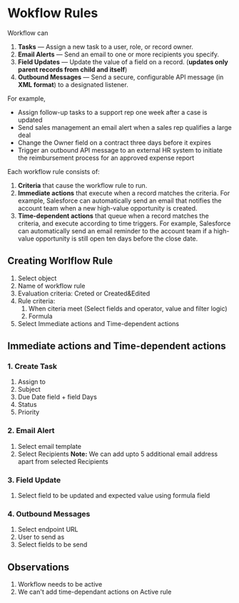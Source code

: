 # Wokflow Rules

Workflow can

1. **Tasks** — Assign a new task to a user, role, or record owner.
2. **Email Alerts** — Send an email to one or more recipients you specify.
3. **Field Updates** — Update the value of a field on a record. (**updates only parent records from child and itself**)
4. **Outbound Messages** — Send a secure, configurable API message (in **XML format**) to a designated listener.

For example,

- Assign follow-up tasks to a support rep one week after a case is updated
- Send sales management an email alert when a sales rep qualifies a large deal
- Change the Owner field on a contract three days before it expires
- Trigger an outbound API message to an external HR system to initiate the reimbursement process for an approved expense report

Each workflow rule consists of:

1. **Criteria** that cause the workflow rule to run.
2. **Immediate actions** that execute when a record matches the criteria. For example, Salesforce can automatically send an email that notifies the account team when a new high-value opportunity is created.
3. **Time-dependent actions** that queue when a record matches the criteria, and execute according to time triggers. For example, Salesforce can automatically send an email reminder to the account team if a high-value opportunity is still open ten days before the close date.

## Creating Worlflow Rule

1. Select object
2. Name of workflow rule
3. Evaluation criteria: Creted or Created&Edited
4. Rule criteria:
    1. When citeria meet (Select fields and operator, value and filter logic)
    2. Formula
5. Select Immediate actions and Time-dependent actions

## Immediate actions and Time-dependent actions

### 1. Create Task

1. Assign to
2. Subject
3. Due Date field + field Days
4. Status
5. Priority

### 2. Email Alert

1. Select email template
2. Select Recipients **Note:** We can add upto 5 additional email address apart from selected Recipients

### 3. Field Update

1. Select field to be updated and expected value using formula field

### 4. Outbound Messages

1. Select endpoint URL
2. User to send as 
3. Select fields to be send

## Observations

1. Workflow needs to be active
2. We can't add time-dependant actions on Active rule
